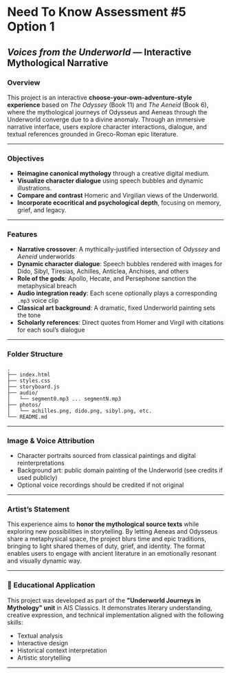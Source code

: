 # Need To Know Assessment #5 Option 1

## *Voices from the Underworld* — Interactive Mythological Narrative

### Overview

This project is an interactive **choose-your-own-adventure-style experience** based on *The Odyssey* (Book 11) and *The Aeneid* (Book 6), where the mythological journeys of Odysseus and Aeneas through the Underworld converge due to a divine anomaly. Through an immersive narrative interface, users explore character interactions, dialogue, and textual references grounded in Greco-Roman epic literature.

---

### Objectives

* **Reimagine canonical mythology** through a creative digital medium.
* **Visualize character dialogue** using speech bubbles and dynamic illustrations.
* **Compare and contrast** Homeric and Virgilian views of the Underworld.
* **Incorporate ecocritical and psychological depth**, focusing on memory, grief, and legacy.

---

### Features

* **Narrative crossover**: A mythically-justified intersection of *Odyssey* and *Aeneid* underworlds
* **Dynamic character dialogue**: Speech bubbles rendered with images for Dido, Sibyl, Tiresias, Achilles, Anticlea, Anchises, and others
* **Role of the gods**: Apollo, Hecate, and Persephone sanction the metaphysical breach
* **Audio integration ready**: Each scene optionally plays a corresponding `.mp3` voice clip
* **Classical art background**: A dramatic, fixed Underworld painting sets the tone
* **Scholarly references**: Direct quotes from Homer and Virgil with citations for each soul’s dialogue

---

### Folder Structure

```
.
├── index.html
├── styles.css
├── storyboard.js
├── audio/
│   └── segment0.mp3 ... segmentN.mp3
├── photos/
│   └── achilles.png, dido.png, sibyl.png, etc.
└── README.md
```

---

### Image & Voice Attribution

* Character portraits sourced from classical paintings and digital reinterpretations
* Background art: public domain painting of the Underworld (see credits if used publicly)
* Optional voice recordings should be credited if not original

---

### Artist’s Statement

This experience aims to **honor the mythological source texts** while exploring new possibilities in storytelling. By letting Aeneas and Odysseus share a metaphysical space, the project blurs time and epic traditions, bringing to light shared themes of duty, grief, and identity. The format enables users to engage with ancient literature in an emotionally resonant and visually dynamic way.

---

### 🧠 Educational Application

This project was developed as part of the **"Underworld Journeys in Mythology" unit** in AIS Classics. It demonstrates literary understanding, creative expression, and technical implementation aligned with the following skills:

* Textual analysis
* Interactive design
* Historical context interpretation
* Artistic storytelling

---
